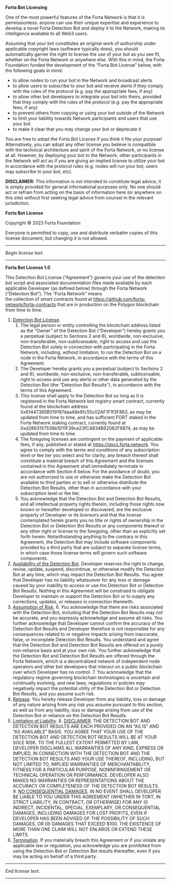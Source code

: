 
**Forta Bot Licensing**

One of the most powerful features of the Forta Network is that it is permissionless: anyone can use their unique expertise and experience to develop a novel Forta Detection Bot and deploy it to the Network, making its intelligence available to all Web3 users. 

Assuming that your bot constitutes an original work of authorship under applicable copyright laws (software typically does), you should automatically garner the right to license the use of your bot as you see fit, whether on the Forta Network or anywhere else. With this in mind, the Forta Foundation funded the development of the “Forta Bot License” below, with the following goals in mind:



* to allow nodes to run your bot in the Network and broadcast alerts
* to allow users to subscribe to your bot and receive alerts if they comply with the rules of the protocol (e.g. pay the appropriate fees, if any)
* to allow other bot developers to integrate your bot into theirs, provided that they comply with the rules of the protocol (e.g. pay the appropriate fees, if any)
* to prevent others from copying or using your bot outside of the Network
* to limit your liability towards Network participants and users that use your bot
* to make it clear that you may change your bot or deprecate it

You are free to adopt the Forta Bot License if you think it fits your purpose! Alternatively, you can adopt any other license you believe is compatible with the technical architecture and spirit of the Forta Network, or no license at all. However, by deploying your bot to the Network, other participants in the Network will act as if you are giving an implied license to utilize your bot in accordance with the protocol rules (e.g. nodes will run your bot, users may subscribe to your bot, etc). 

**DISCLAIMER:** This information is not intended to constitute legal advice, it is simply provided for general informational purposes only. No one should act or refrain from acting on the basis of information here (or anywhere on this site) without first seeking legal advice from counsel in the relevant jurisdiction.

**Forta Bot License**

Copyright © 2023 Forta Foundation

Everyone is permitted to copy, use and distribute verbatim copies of this license document, but changing it is not allowed.

________________________________________________________________________

_Begin license text._

________________________________________________________________________

**Forta Bot License 1.0**

This Detection Bot License (“Agreement”) governs your use of the detection bot script and associated documentation files made available by each applicable Developer (as defined below) through the Forta Network (“Detection Bot”). The “Forta Network” means \
the collection of smart contracts found at https://github.com/forta-network/forta-contracts that are in production on the Polygon blockchain from time to time.



1. <span style="text-decoration:underline;">Detection Bot License</span>. 
    1. The legal person or entity controlling the blockchain address listed as the “Owner” of the Detection Bot (“Developer”) hereby grants you a perpetual (subject to Sections 2 and 6), worldwide, non-exclusive, non-transferable, non-sublicensable, right to access and use the Detection Bot solely in connection with participating in the Forta Network, including, without limitation, to run the Detection Bot on a node in the Forta Network, in accordance with the terms of this Agreement.
    2. The Developer hereby grants you a perpetual (subject to Sections 2 and 6), worldwide, non-exclusive, non-transferable, sublicensable, right to access and use any alerts or other data generated by the Detection Bot (the “Detection Bot Results”), in accordance with the terms of this Agreement. 
    3. This license shall apply to the Detection Bot so long as it is registered in the Forta Network bot registry smart contract, currently found at the blockchain address 0x61447385B019187daa48e91c55c02AF1F1f3F863, as may be updated from time to time, and has sufficient FORT staked in the Forta Network staking contract, currently found at 0xd2863157539b1D11F39ce23fC4834B62082F6874, as may be updated from time to time. 
    4. The foregoing licenses are contingent on the payment of applicable fees, if any, published or stated at https://docs.forta.network. You agree to comply with the terms and conditions of any subscription level or fee tier you select and for clarity, any breach thereof shall constitute a material breach of this Agreement and the licenses contained in this Agreement shall immediately terminate in accordance with Section 6 below.  For the avoidance of doubt, you are not authorized to use or otherwise make the Detection Bot available to third parties or to sell or otherwise distribute the Detection Bot Results, other than in accordance with your subscription level or fee tier.
    5. You acknowledge that the Detection Bot and Detection Bot Results, and all intellectual property rights therein, including those rights now known or hereafter developed or discovered, are the exclusive property of Developer or its licensors and that the license contemplated herein grants you no title or rights of ownership in the Detection Bot or Detection Bot Results or any components thereof or any other right or license to the foregoing, other than as explicitly set forth herein.  Notwithstanding anything to the contrary in this Agreement, the Detection Bot may include software components provided by a third party that are subject to separate license terms, in which case those license terms will govern such software components.
2. <span style="text-decoration:underline;">Availability of the Detection Bot</span>.  Developer reserves the right to change, revise, update, suspend, discontinue, or otherwise modify the Detection Bot at any time, which may impact the Detection Bot Results.  You agree that Developer has no liability whatsoever for any loss or damage caused by your inability to access or use the Detection Bot or Detection Bot Results.  Nothing in this Agreement will be construed to obligate Developer to maintain or support the Detection Bot or to supply any corrections, updates, or releases in connection therewith.
3. <span style="text-decoration:underline;">Assumption of Risk</span>. 
    6. You acknowledge that there are risks associated with the Detection Bot, including that the Detection Bot Results may not be accurate, and you expressly acknowledge and assume all risks.  You further acknowledge that Developer cannot confirm the accuracy of the Detection Bot Results and Developer therefore is not responsible for any consequences related to or negative impacts arising from inaccurate, false, or incomplete Detection Bot Results.  You understand and agree that the Detection Bot and Detection Bot Results are offered on a purely non-reliance basis and at your own risk.  You further acknowledge that the Detection Bot and Detection Bot Results are offered through the Forta Network, which is a decentralized network of independent node operators and other bot developers that interact on a public blockchain over which Developer has no control.
    7. You acknowledge that the regulatory regime governing blockchain technologies is uncertain and continually evolving, and new laws, regulations or policies may negatively impact the potential utility of the Detection Bot or Detection Bot Results, and you assume such risk. 
4. <span style="text-decoration:underline;">Release</span>.  You hereby release Developer from any liability, loss or damage of any nature arising from any risk you assume pursuant to this section, as well as from any liability, loss or damage arising from use of the Detection Bot or reliance on the Detection Bot Results.
5. <span style="text-decoration:underline;">Limitation of Liability</span>. 
    8. <span style="text-decoration:underline;">DISCLAIMER</span>.  THE DETECTION BOT AND DETECTION BOT RESULTS ARE EACH PROVIDED ON AN “AS IS” AND “AS AVAILABLE” BASIS. YOU AGREE THAT YOUR USE OF THE DETECTION BOT AND DETECTION BOT RESULTS WILL BE AT YOUR SOLE RISK. TO THE FULLEST EXTENT PERMITTED BY LAW, DEVELOPER DISCLAIMS ALL WARRANTIES OF ANY KIND, EXPRESS OR IMPLIED, IN CONNECTION WITH THE DETECTION BOT AND THE DETECTION BOT RESULTS AND YOUR USE THEREOF, INCLUDING, BUT NOT LIMITED TO, IMPLIED WARRANTIES OF MERCHANTABILITY, FITNESS FOR A PARTICULAR PURPOSE, NONINFRINGEMENT OR TECHNICAL OPERATION OR PERFORMANCE.  DEVELOPER ALSO MAKES NO WARRANTIES OR REPRESENTATIONS ABOUT THE ACCURACY OR COMPLETENESS OF THE DETECTION BOT RESULTS.  
    9. <span style="text-decoration:underline;">NO CONSEQUENTIAL DAMAGES</span>.  IN NO EVENT SHALL DEVELOPER BE LIABLE TO YOU UNDER THIS AGREEMENT (WHETHER IN TORT, IN STRICT LIABILITY, IN CONTRACT, OR OTHERWISE) FOR ANY (I) INDIRECT, INCIDENTAL, SPECIAL, EXEMPLARY, OR CONSEQUENTIAL DAMAGES, INCLUDING DAMAGES FOR LOST PROFITS, EVEN IF DEVELOPER HAS BEEN ADVISED OF THE POSSIBILITY OF SUCH DAMAGES, OR (II) DAMAGES THAT EXCEED $100.  THE EXISTENCE OF MORE THAN ONE CLAIM WILL NOT ENLARGE OR EXTEND THESE LIMITS.
6. <span style="text-decoration:underline;">Termination</span>.  If you materially breach this Agreement or if you violate any applicable law or regulation, you acknowledge you are prohibited from using the Detection Bot or Detection Bot results thereafter, even if you may be acting on behalf of a third party.

____________________________________________________________________

_End license text._

________________________________________________________________________